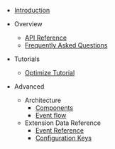 <!-- Documentation/_sidebar.md -->

- [Introduction](/)

- Overview
    - [API Reference](api-reference.md)
    - [Frequently Asked Questions](faqs.md)

- Tutorials
    - [Optimize Tutorial](/Tutorials/README.md)

- Advanced
    - Architecture
        - [Components](/architecture/components.md)
        - [Event flow](/architecture/event-flow.md)
    - Extension Data Reference
        - [Event Reference](/advanced/event-reference.md)
        - [Configuration Keys](/advanced/config-keys.md)
